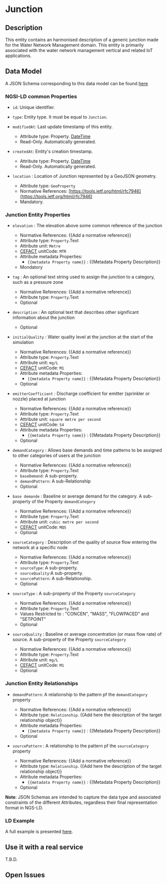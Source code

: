 # Junction

## Description
This entity contains an harmonised description of a generic junction made for the Water Network Management domain. This entity is primarily associated with the water network management vertical and related IoT applications.

## Data Model

A JSON Schema corresponding to this data model can be found [here](../schema.json)

### NGSI-LD common Properties
-   `id`: Unique identifier.

-   `type`: Entity type. It must be equal to `Junction`.

-   `modifiedAt`: Last update timestamp of this
    entity.

    -   Attribute type: Property. [DateTime](https://schema.org/DateTime)
    -   Read-Only. Automatically generated.

-   `createdAt`: Entity's creation timestamp.

    -   Attribute type: Property. [DateTime](https://schema.org/DateTime)
    -   Read-Only. Automatically generated.

-   `location` : Location of Junction represented by a GeoJSON geometry.

    -   Attribute type: `GeoProperty`
    -   Normative References:
        [https://tools.ietf.org/html/rfc7946](https://tools.ietf.org/html/rfc7946)
    -   Mandatory.

### Junction Entity Properties
-   `elevation` : The elevation above some common reference of the junction
    -   Normative References: {{Add a normative reference}}
    -   Attribute type: `Property`.Text
    -   Attribute unit: `Metre`
    -   [CEFACT](https://www.unece.org/cefact.html) unitCode: `MTR`
    -   Attribute metadata Properties:
        -   `{{metadata Property name}}` : {{Metadata Property Description}}
    -   Mondatory

-   `tag` : An optional text string used to assign the junction to a category, such as a pressure zone
    -   Normative References: {{Add a normative reference}}
    -   Attribute type: `Property`.Text
    -   Optional

-   `description` : An optional text that describes other significant information about the junction
    -   Optional

-   `initialQuality` : Water quality level at the junction at the start of the simulation
    -   Normative References: {{Add a normative reference}}
    -   Attribute type: `Property`.Text
    -   Attribute unit: `mg/L`
    -   [CEFACT](https://www.unece.org/cefact.html) unitCode: `M1`
    -   Attribute metadata Properties:
        -   `{{metadata Property name}}` : {{Metadata Property Description}}
    -   Optional

-   `emitterCoefficient` : Discharge coefficient for emitter (sprinkler or nozzle) placed at junction
    -   Normative References: {{Add a normative reference}}
    -   Attribute type: `Property`.Text
    -   Attribute unit: `square metre per second`
    -   [CEFACT](https://www.unece.org/cefact.html) unitCode: `S4`
    -   Attribute metadata Properties:
        -   `{{metadata Property name}}` : {{Metadata Property Description}}
    -   Optional

-   `demandCategory` : Allows base demands and time patterns to be assigned to other categories of users at the junction
    -   Normative References: {{Add a normative reference}}
    -   Attribute type: `Property`.Text
    -   `baseDemand`: A sub-property.
    -   `demandPattern`: A sub-Relationship
    -   Optional

-   `base demande` : Baseline or average demand for the category. A sub-property of the Property `demandCategory`
    -   Normative References: {{Add a normative reference}}
    -   Attribute type: `Property`.Text
    -   Attribute unit: `cubic metre per second`
    -   [CEFACT](https://www.unece.org/cefact.html) unitCode: `MQS`
    -   Optional

-   `sourceCategory` : Description of the quality of source flow entering the network at a specific node

    -   Normative References: {{Add a normative reference}}
    -   Attribute type: `Property`.Text
    -   `sourceType`: A sub-property.
    -   `sourceQuality`:A sub-property.
    -   `sourcePattern`: A sub-Relationship.
    -   Optional

-   `sourceType` : A sub-property of the Property `sourceCategory`
    -   Normative References: {{Add a normative reference}}
    -   Attribute type: `Property`.Text
    -  Values Restricted to : "CONCEN", "MASS", "FLOWPACED" and "SETPOINT"
    -   Optional

-   `sourceQuality` : Baseline or average concentration (or mass flow rate) of source. A sub-property of the Property `sourceCategory`
    -   Normative References: {{Add a normative reference}}
    -   Attribute type: `Property`.Text
    -   Attribute unit: `mg/L`
    -   [CEFACT](https://www.unece.org/cefact.html) unitCode: `M1`
    -   Optional

### Junction Entity Relationships


-   `demandPattern`: A relationship to the pattern pf the `demandCategory` property
    -   Normative References: {{Add a normative reference}}
    -   Attribute type: `Relationship`.
        {{Add here the description of the target relationship object}}
    -   Attribute metadata Properties:
        -   `{{metadata Property name}}` : {{Metadata Property Description}}
    -   Optional

-   `sourcePattern` : A relationship to the pattern pf the `sourceCategory` property
    -   Normative References: {{Add a normative reference}}
    -   Attribute type: `Relationship`.
        {{Add here the description of the target relationship object}}
    -   Attribute metadata Properties:
        -   `{{metadata Property name}}` : {{Metadata Property Description}}
    -   Optional

**Note**: JSON Schemas are intended to capture the data type and associated
constraints of the different Attributes, regardless their final representation
format in NGS-LD.


### LD Example

A full example is presented [here](../example-normalized-ld.jsonld).

## Use it with a real service

T.B.D.

## Open Issues